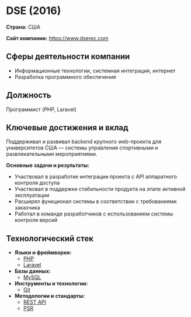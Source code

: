 # DSE (2016)

**Страна:** США

**Сайт компании:** https://www.dserec.com


## Сферы деятельности компании

- Информационные технологии, системная интеграция, интернет
- Разработка программного обеспечения


## Должность

Программист (PHP, Laravel)


## Ключевые достижения и вклад

Поддерживал и развивал backend крупного web-проекта для университетов США — системы управления спортивными и развлекательными мероприятиями.

**Основные задачи и результаты:**
- Участвовал в разработке интеграции проекта с API аппаратного контроля доступа
- Участвовал в поддержке стабильности продукта на этапе активной эксплуатации
- Расширял функционал системы в соответствии с требованиями заказчика
- Работал в команде разработчиков с использованием системы контроля версий


## Технологический стек

- **Языки и фреймворки:**
  - [PHP](../../../tech/languages/PHP.md)
  - [Laravel](../../../tech/frameworks/Laravel.md)
- **Базы данных:**
  - [MySQL](../../../tech/databases/MySQL.md)
- **Инструменты и технологии:**
  - [Git](../../../tech/tech-tools/Git.md)
- **Методологии и стандарты:**
  - [REST API](../../../tech/methodologies/REST%20API.md)
  - [PSR](../../../tech/methodologies/PSR.md)

